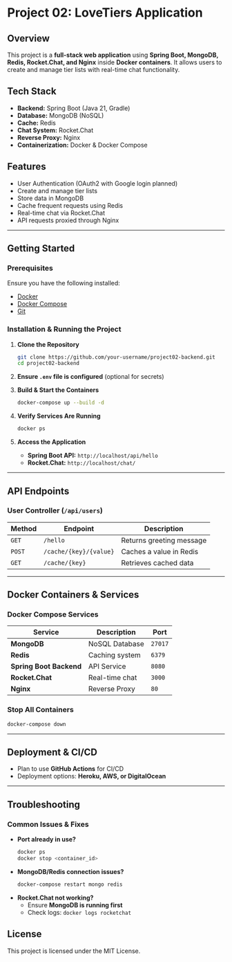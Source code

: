 # Project 02: LoveTiers Application

## Overview
This project is a **full-stack web application** using **Spring Boot, MongoDB, Redis, Rocket.Chat, and Nginx** inside **Docker containers**. It allows users to create and manage tier lists with real-time chat functionality.

## Tech Stack
- **Backend:** Spring Boot (Java 21, Gradle)
- **Database:** MongoDB (NoSQL)
- **Cache:** Redis
- **Chat System:** Rocket.Chat
- **Reverse Proxy:** Nginx
- **Containerization:** Docker & Docker Compose

## Features
- User Authentication (OAuth2 with Google login planned)
- Create and manage tier lists
- Store data in MongoDB
- Cache frequent requests using Redis
- Real-time chat via Rocket.Chat
- API requests proxied through Nginx

---

## Getting Started
### Prerequisites
Ensure you have the following installed:
- [Docker](https://www.docker.com/get-started)
- [Docker Compose](https://docs.docker.com/compose/install/)
- [Git](https://git-scm.com/)

### Installation & Running the Project
1. **Clone the Repository**
   ```sh
   git clone https://github.com/your-username/project02-backend.git
   cd project02-backend
   ```

2. **Ensure `.env` file is configured** (optional for secrets)

3. **Build & Start the Containers**
   ```sh
   docker-compose up --build -d
   ```

4. **Verify Services Are Running**
   ```sh
   docker ps
   ```

5. **Access the Application**
   - **Spring Boot API:** `http://localhost/api/hello`
   - **Rocket.Chat:** `http://localhost/chat/`

---

## API Endpoints
### **User Controller** (`/api/users`)
| Method | Endpoint | Description |
|--------|---------|-------------|
| `GET`  | `/hello` | Returns greeting message |
| `POST` | `/cache/{key}/{value}` | Caches a value in Redis |
| `GET`  | `/cache/{key}` | Retrieves cached data |

---

## Docker Containers & Services
### **Docker Compose Services**
| Service | Description | Port |
|---------|------------|------|
| **MongoDB** | NoSQL Database | `27017` |
| **Redis** | Caching system | `6379` |
| **Spring Boot Backend** | API Service | `8080` |
| **Rocket.Chat** | Real-time chat | `3000` |
| **Nginx** | Reverse Proxy | `80` |

### **Stop All Containers**
```sh
docker-compose down
```

---

## Deployment & CI/CD
- Plan to use **GitHub Actions** for CI/CD
- Deployment options: **Heroku, AWS, or DigitalOcean**

---

## Troubleshooting
### **Common Issues & Fixes**
- **Port already in use?**
  ```sh
  docker ps
  docker stop <container_id>
  ```
- **MongoDB/Redis connection issues?**
  ```sh
  docker-compose restart mongo redis
  ```
- **Rocket.Chat not working?**
  - Ensure **MongoDB is running first**
  - Check logs: `docker logs rocketchat`

## License
This project is licensed under the MIT License.



